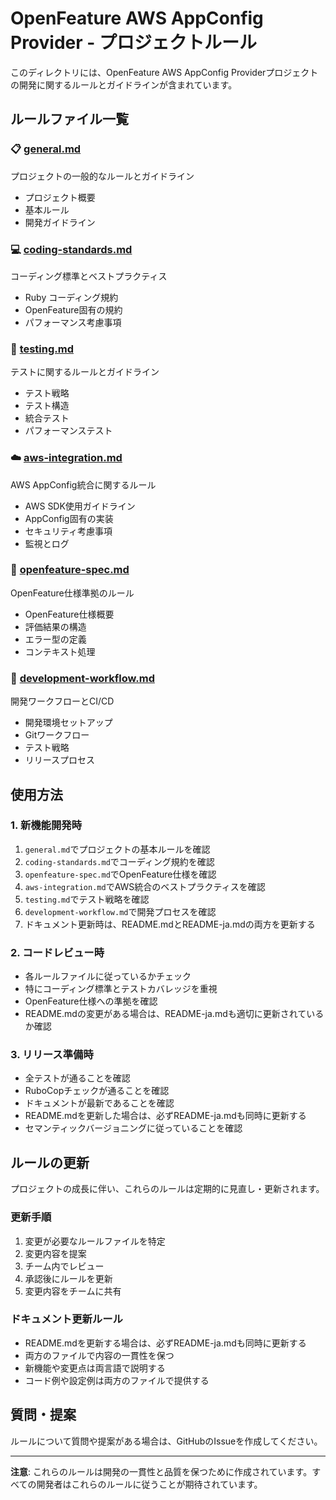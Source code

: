 # OpenFeature AWS AppConfig Provider - プロジェクトルール

このディレクトリには、OpenFeature AWS AppConfig Providerプロジェクトの開発に関するルールとガイドラインが含まれています。

## ルールファイル一覧

### 📋 [general.md](./general.md)
プロジェクトの一般的なルールとガイドライン
- プロジェクト概要
- 基本ルール
- 開発ガイドライン

### 💻 [coding-standards.md](./coding-standards.md)
コーディング標準とベストプラクティス
- Ruby コーディング規約
- OpenFeature固有の規約
- パフォーマンス考慮事項

### 🧪 [testing.md](./testing.md)
テストに関するルールとガイドライン
- テスト戦略
- テスト構造
- 統合テスト
- パフォーマンステスト

### ☁️ [aws-integration.md](./aws-integration.md)
AWS AppConfig統合に関するルール
- AWS SDK使用ガイドライン
- AppConfig固有の実装
- セキュリティ考慮事項
- 監視とログ

### 🎯 [openfeature-spec.md](./openfeature-spec.md)
OpenFeature仕様準拠のルール
- OpenFeature仕様概要
- 評価結果の構造
- エラー型の定義
- コンテキスト処理

### 🔄 [development-workflow.md](./development-workflow.md)
開発ワークフローとCI/CD
- 開発環境セットアップ
- Gitワークフロー
- テスト戦略
- リリースプロセス

## 使用方法

### 1. 新機能開発時
1. `general.md`でプロジェクトの基本ルールを確認
2. `coding-standards.md`でコーディング規約を確認
3. `openfeature-spec.md`でOpenFeature仕様を確認
4. `aws-integration.md`でAWS統合のベストプラクティスを確認
5. `testing.md`でテスト戦略を確認
6. `development-workflow.md`で開発プロセスを確認
7. ドキュメント更新時は、README.mdとREADME-ja.mdの両方を更新する

### 2. コードレビュー時
- 各ルールファイルに従っているかチェック
- 特にコーディング標準とテストカバレッジを重視
- OpenFeature仕様への準拠を確認
- README.mdの変更がある場合は、README-ja.mdも適切に更新されているか確認

### 3. リリース準備時
- 全テストが通ることを確認
- RuboCopチェックが通ることを確認
- ドキュメントが最新であることを確認
- README.mdを更新した場合は、必ずREADME-ja.mdも同時に更新する
- セマンティックバージョニングに従っていることを確認

## ルールの更新

プロジェクトの成長に伴い、これらのルールは定期的に見直し・更新されます。

### 更新手順
1. 変更が必要なルールファイルを特定
2. 変更内容を提案
3. チーム内でレビュー
4. 承認後にルールを更新
5. 変更内容をチームに共有

### ドキュメント更新ルール
- README.mdを更新する場合は、必ずREADME-ja.mdも同時に更新する
- 両方のファイルで内容の一貫性を保つ
- 新機能や変更点は両言語で説明する
- コード例や設定例は両方のファイルで提供する

## 質問・提案

ルールについて質問や提案がある場合は、GitHubのIssueを作成してください。

---

**注意**: これらのルールは開発の一貫性と品質を保つために作成されています。すべての開発者はこれらのルールに従うことが期待されています。
